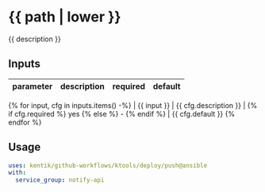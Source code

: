 # {{ path | lower }}

{{ description }}

## Inputs

| parameter| description | required | default |
| - | - | - | - |
{% for input, cfg in inputs.items() -%}
| {{ input }} | {{ cfg.description }} | {% if cfg.required %} yes {% else %} - {% endif %} | {{ cfg.default }}
{% endfor %}


## Usage

```yaml
uses: kentik/github-workflows/ktools/deploy/push@ansible
with:
  service_group: notify-api

```
